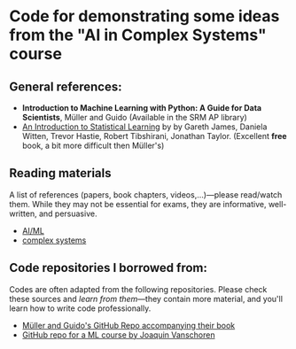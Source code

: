 # Code for demonstrating some ideas from the "AI in Complex Systems" course

## General references:

- **Introduction to Machine Learning with Python: A Guide for Data Scientists**, Müller and Guido (Available in the SRM AP library)
- [An Introduction to Statistical Learning](https://www.statlearning.com/) by by Gareth James, Daniela Witten, Trevor Hastie, Robert Tibshirani, Jonathan Taylor. (Excellent **free** book, a bit more difficult then Müller's)

## Reading materials 

A list of references (papers, book chapters, videos,…)—please read/watch them. While they may not be essential for exams, they are informative, well-written, and persuasive.

- [AI/ML](https://arghyadutta.github.io/notebooks/ai.html)
- [complex systems](https://arghyadutta.github.io/notebooks/complexity.html)

## Code repositories I borrowed from:

Codes are often adapted from the following repositories. Please check these sources and *learn from them*—they contain more material, and you'll learn how to write code professionally.

- [Müller and Guido's GitHub Repo accompanying their book](https://github.com/amueller/introduction_to_ml_with_python)
- [GitHub repo for a ML course by Joaquin Vanschoren](https://github.com/ml-course/master)

